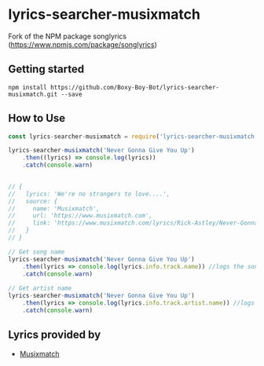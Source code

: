 # lyrics-searcher-musixmatch

Fork of the NPM package songlyrics (https://www.npmjs.com/package/songlyrics)

## Getting started

```shell
npm install https://github.com/Boxy-Boy-Bot/lyrics-searcher-musixmatch.git --save
```

## How to Use

```js
const lyrics-searcher-musixmatch = require('lyrics-searcher-musixmatch').default

lyrics-searcher-musixmatch('Never Gonna Give You Up')
	.then((lyrics) => console.log(lyrics))
	.catch(console.warn)
	

// {
//   lyrics: 'We're no strangers to love....',
//   source: {
//     name: 'Musixmatch',
//     url: 'https://www.musixmatch.com',
//     link: 'https://www.musixmatch.com/lyrics/Rick-Astley/Never-Gonna-Give-Up'
//   }
// }

// Get song name
lyrics-searcher-musixmatch('Never Gonna Give You Up')
	.then(lyrics => console.log(lyrics.info.track.name)) //logs the song name in the console
	.catch(console.warn)
	
// Get artist name
lyrics-searcher-musixmatch('Never Gonna Give You Up')
	.then(lyrics => console.log(lyrics.info.track.artist.name)) //logs the artist name in the console
	.catch(console.warn)
```

## Lyrics provided by

- [Musixmatch](https://www.musixmatch.com)
